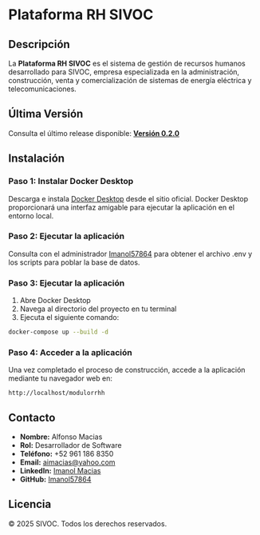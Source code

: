 # Plataforma RH SIVOC

## Descripción

La **Plataforma RH SIVOC** es el sistema de gestión de recursos humanos desarrollado para SIVOC, empresa especializada en la administración, construcción, venta y comercialización de sistemas de energía eléctrica y telecomunicaciones.

## Última Versión

Consulta el último release disponible: [**Versión 0.2.0**](https://github.com/Sivoc-admon/Plataforma_RH/releases/tag/0.2.0)

## Instalación

### Paso 1: Instalar Docker Desktop
Descarga e instala [Docker Desktop](https://www.docker.com/products/docker-desktop/) desde el sitio oficial. Docker Desktop proporcionará una interfaz amigable para ejecutar la aplicación en el entorno local.

### Paso 2: Ejecutar la aplicación
Consulta con el administrador [Imanol57864](https://github.com/Imanol57864) para obtener el archivo .env y los scripts para poblar la base de datos.

### Paso 3: Ejecutar la aplicación
1. Abre Docker Desktop
2. Navega al directorio del proyecto en tu terminal
3. Ejecuta el siguiente comando:

```bash
docker-compose up --build -d
```

### Paso 4: Acceder a la aplicación
Una vez completado el proceso de construcción, accede a la aplicación mediante tu navegador web en:

```
http://localhost/modulorrhh
```

## Contacto

- **Nombre:** Alfonso Macias
- **Rol:** Desarrollador de Software
- **Teléfono:** +52 961 186 8350
- **Email:** [aimacias@yahoo.com](mailto:aimacias@yahoo.com)
- **LinkedIn:** [Imanol Macias](https://www.linkedin.com/in/imanol-macias/)
- **GitHub:** [Imanol57864](https://github.com/Imanol57864)

## Licencia

© 2025 SIVOC. Todos los derechos reservados.
